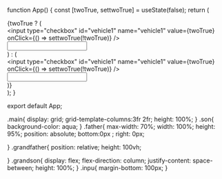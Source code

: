 function App() {
  const [twoTrue, settwoTrue] = useState(false);
  return (
    <div className="grandfather">
      <div className="father">
        {twoTrue ? (
          <div className="main">
            <div className="grandson">
              <div>
                <input 
                  type="checkbox"
                  id="vehicle1"
                  name="vehicle1"
                  value={twoTrue}
                  onClick={() => settwoTrue(!twoTrue)}
                />
              </div>
              <div></div>
              <div>
                <input type="text"  className="inpu"/>
              </div>
            </div>
            <div className="son"></div>
          </div>
        ) : (
          <div className="grandson">
            <div>
              <input
                type="checkbox"
                id="vehicle1"
                name="vehicle1"
                value={twoTrue}
                onClick={() => settwoTrue(!twoTrue)}
              />
            </div>
            <div></div>
            <div>
              <input type="text"  className="inpu"/>
            </div>
          </div>
        )}
      </div>
    </div>
  );
}

export default App;


.main{
  display: grid;
  grid-template-columns:3fr 2fr;
  height: 100%;
}
.son{
  background-color: aqua;
}
.father{
  max-width: 70%;
  width: 100%;
  height: 95%;
  position: absolute;
  bottom:0px ;
  right: 0px;
  
}
.grandfather{
  position: relative;
  height: 100vh;
  
}
.grandson{
  display: flex;
  flex-direction: column;
  justify-content: space-between;
    height: 100%;
}
.inpu{
  margin-bottom: 100px;
}
